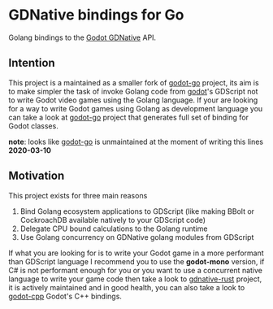 # GDNative bindings for Go

Golang bindings to the [Godot GDNative](https://github.com/GodotNativeTools/godot_headers) API.

## Intention

This project is a maintained as a smaller fork of [godot-go](https://github.com/ShadowApex/godot-go)
project, its aim is to make simpler the task of invoke Golang code from [godot](https://github.com/godotengine/godot)'s
GDScript not to write Godot video games using the Golang language. If your are looking for a way to
write Godot games using Golang as development language you can take a look at
[godot-go](https://github.com/ShadowApex/godot-go) project that generates full set of binding for Godot
 classes.

**note**: looks like [godot-go](https://github.com/ShadowApex/godot-go) is unmaintained at the moment
of writing this lines **2020-03-10**

## Motivation

This project exists for three main reasons

1. Bind Golang ecosystem applications to GDScript (like making BBolt or CockroachDB available natively to your GDScript code)
2. Delegate CPU bound calculations to the Golang runtime
3. Use Golang concurrency on GDNative golang modules from GDScript

If what you are looking for is to write your Godot game in a more performant than GDScript language I
recommend you to use the **godot-mono** version, if C# is not performant enough for you or you want to use a
concurrent native language to write your game code then take a look to [gdnative-rust](https://github.com/GodotNativeTools/godot-rust)
project, it is actively maintained and in good health, you can also take a look to
[godot-cpp](https://github.com/GodotNativeTools/godot-cpp) Godot's C++ bindings.
